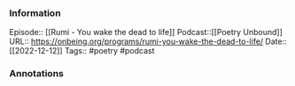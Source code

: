 ### Information

Episode:: [[Rumi - You wake the dead to life]]
Podcast::[[Poetry Unbound]]
URL:: https://onbeing.org/programs/rumi-you-wake-the-dead-to-life/
Date:: [[2022-12-12]]
Tags:: #poetry 
#podcast


### Annotations

